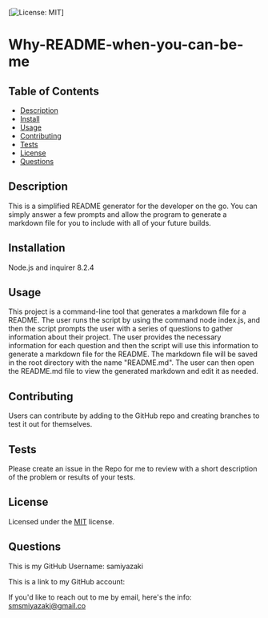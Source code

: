 
  [![License: MIT](https://img.shields.io/badge/License-MIT-yellow.svg)]
  # Why-README-when-you-can-be-me 
  
  ## Table of Contents
  - [Description](#description)
  - [Install](#installation)
  - [Usage](#usage)
  - [Contributing](#contributing)
  - [Tests](#tests)
  - [License](#license)
  - [Questions](#questions)

  ## Description
  This is a simplified README generator for the developer on the go. You can simply answer a few prompts and allow the program to generate a markdown file for you to include with all of your future builds.

  ## Installation
  Node.js and inquirer 8.2.4
  
  ## Usage
  This project is a command-line tool that generates a markdown file for a README. The user runs the script by using the command node index.js, and then the script prompts the user with a series of questions to gather information about their project. The user provides the necessary information for each question and then the script will use this information to generate a markdown file for the README. The markdown file will be saved in the root directory with the name "README.md". The user can then open the README.md file to view the generated markdown and edit it as needed.
  
  ## Contributing
  Users can contribute by adding to the GitHub repo and creating branches to test it out for themselves.
  
  ## Tests
  Please create an issue in the Repo for me to review with a short description of the problem or results of your tests.
  
  ## License
  Licensed under the [MIT](https://choosealicense.com/licenses/mit/) license.
  
  ## Questions
  This is my GitHub Username: samiyazaki

  This is a link to my GitHub account: 

  If you'd like to reach out to me by email, here's the info: smsmiyazaki@gmail.co
  
  